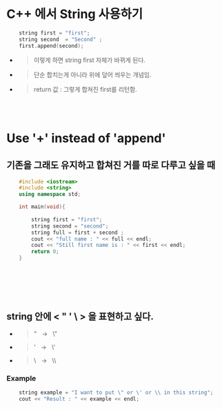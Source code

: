 # C++ 에서 String 사용하기 

```c++
    string first = "first";
    string second  = "Second" ; 
    first.append(second); 
```
* > 이렇게 하면 string first 자체가 바뀌게 된다. 
* > 단순 합치는게 아니라 위에 덮어 씌우는 개념임. 
* > return 값 : 그렇게 합쳐진 first를 리턴함. 

<br><br>
# Use '+'  instead of 'append' 
## 기존을 그래도 유지하고 합쳐진 거를 따로 다루고 싶을 때
```c++
    #include <iostream>
    #include <string>
    using namespace std;

    int main(void){
    
        string first = "first";
        string second = "second"; 
        string full = first + second ; 
        cout << "full name : " << full << endl; 
        cout << "Still first name is : " << first << endl; 
        return 0; 
    }
```
<br><br><br><br>
## string 안에 < " ' \ > 을 표현하고 싶다.
* > " &nbsp; -> &nbsp; \\"
* > ' &nbsp; -> &nbsp; \\'
* > \ &nbsp; -> &nbsp; \\\

### Example 
```c++ 
    string example = "I want to put \" or \' or \\ in this string"; 
    cout << "Result : " << example << endl;
```
